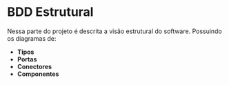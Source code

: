 # BDD Estrutural

Nessa parte do projeto é descrita a visão estrutural do software. Possuindo os diagramas de:

* **Tipos**
* **Portas**
* **Conectores**
* **Componentes**



